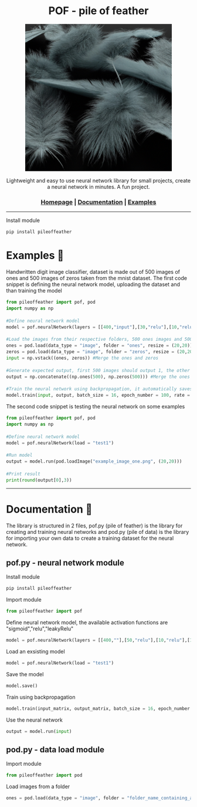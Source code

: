 <div align="center">
<h1>POF - pile of feather</h1>
<img src="https://github.com/usedToBeTomas/pile-of-feather/blob/main/images/pof.png" width="400" height="400" />

Lightweight and easy to use neural network library for small projects, create a neural network in minutes. A fun project.

<h3>

[Homepage](https://github.com/usedToBeTomas/pile-of-feather) | [Documentation](https://github.com/usedToBeTomas/pile-of-feather#documentation-book) | [Examples](https://github.com/usedToBeTomas/pile-of-feather#examples-rocket)

</h3>

</div>

---

Install module
```cmd
pip install pileoffeather
```
# Examples :rocket:
Handwritten digit image classifier, dataset is made out of 500 images of ones and 500 images of zeros taken from the mnist dataset. The first code snippet is defining the neural network model, uploading the dataset and than training the model
```python
from pileoffeather import pof, pod
import numpy as np

#Define neural network model
model = pof.neuralNetwork(layers = [[400,"input"],[30,"relu"],[10,"relu"],[1,"sigmoid"]], name = "test1")

#Load the images from their respective folders, 500 ones images and 500 zeros images
ones = pod.load(data_type = "image", folder = "ones", resize = (20,20))
zeros = pod.load(data_type = "image", folder = "zeros", resize = (20,20))
input = np.vstack((ones, zeros)) #Merge the ones and zeros

#Generate expected output, first 500 images should output 1, the other 500 0
output = np.concatenate((np.ones(500), np.zeros(500))) #Merge the ones and zeros

#Train the neural network using backpropagation, it automatically saves the weights and biases at the end of the 100 epochs
model.train(input, output, batch_size = 16, epoch_number = 100, rate = 0.6)
```
The second code snippet is testing the neural network on some examples
```python
from pileoffeather import pof, pod
import numpy as np

#Define neural network model
model = pof.neuralNetwork(load = "test1")

#Run model
output = model.run(pod.loadImage("example_image_one.png", (20,20)))

#Print result
print(round(output[0],3))

```

---

# Documentation :book:
The library is structured in 2 files, pof.py (pile of feather) is the library for creating and training neural networks and pod.py (pile of data) is the library for importing your own data to create a training dataset for the neural network.
## pof.py - neural network module
Install module
```cmd
pip install pileoffeather
```
Import module
```python
from pileoffeather import pof
```
Define neural network model, the available activation functions are "sigmoid","relu","leakyRelu"
```python
model = pof.neuralNetwork(layers = [[400,""],[50,"relu"],[10,"relu"],[1,"sigmoid"]], name = "test1")
```
Load an exsisting model
```python
model = pof.neuralNetwork(load = "test1")
```
Save the model
```python
model.save()
```
Train using backpropagation
```python
model.train(input_matrix, output_matrix, batch_size = 16, epoch_number = 100, rate = 0.03)
```
Use the neural network
```python
output = model.run(input)
```

## pod.py - data load module
Import module
```python
from pileoffeather import pod
```
Load images from a folder
```python
ones = pod.load(data_type = "image", folder = "folder_name_containing_all_images", resize = (20,20))
```


